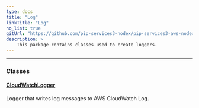 ```yaml
---
type: docs
title: "Log"
linkTitle: "Log"
no_list: true
gitUrl: "https://github.com/pip-services3-nodex/pip-services3-aws-nodex"
description: >
    This package contains classes used to create loggers.
---
```

---

<div class="module-body"> 


### Classes

#### [CloudWatchLogger](cloud_watch_logger)
Logger that writes log messages to AWS CloudWatch Log.


</div>
